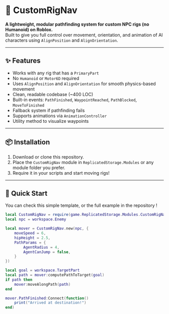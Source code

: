 # 🧭 CustomRigNav

**A lightweight, modular pathfinding system for custom NPC rigs (no Humanoid) on Roblox.**  
Built to give you full control over movement, orientation, and animation of AI characters using `AlignPosition` and `AlignOrientation`.

---

## ✨ Features

-  Works with any rig that has a `PrimaryPart`
-  No `Humanoid` or `Motor6D` required
-  Uses `AlignPosition` and `AlignOrientation` for smooth physics-based movement
-  Clean, readable codebase (~400 LOC)
-  Built-in events: `PathFinished`, `WaypointReached`, `PathBlocked`, `MoveToFinished`
-  Fallback system if pathfinding fails
-  Supports animations via `AnimationController`
-  Utility method to visualize waypoints

---

## 📦 Installation

1. Download or clone this repository.
2. Place the `CustomRigNav` module in `ReplicatedStorage.Modules` or any module folder you prefer.
3. Require it in your scripts and start moving rigs!

---

## 🚀 Quick Start
You can check this simple template, or the full example in the repository !

```lua
local CustomRigNav = require(game.ReplicatedStorage.Modules.CustomRigNav)
local npc = workspace.Enemy

local mover = CustomRigNav.new(npc, {
	moveSpeed = 6,
	hipHeight = 2.5,
	PathParams = {
		AgentRadius = 4,
		AgentCanJump = false,
	}
})

local goal = workspace.TargetPart
local path = mover:computePathToTarget(goal)
if path then
	mover:moveAlongPath(path)
end

mover.PathFinished:Connect(function()
	print("Arrived at destination!")
end)

